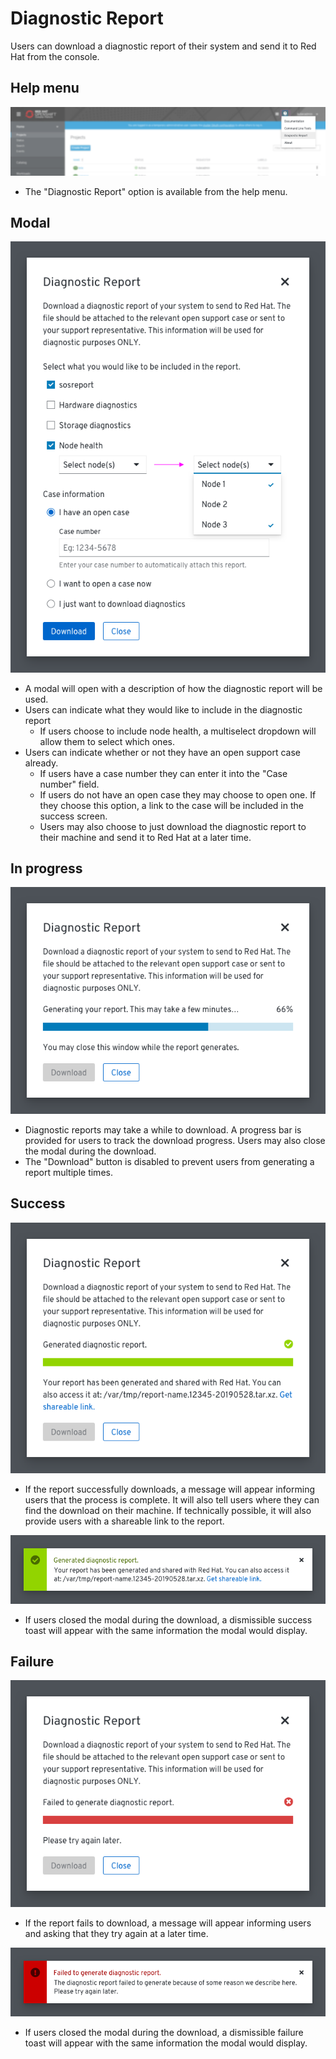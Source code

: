 # Diagnostic Report

Users can download a diagnostic report of their system and send it to Red Hat from the console.


## Help menu
![dropdown](img/dropdown.png)
* The "Diagnostic Report" option is available from the help menu.

## Modal
![modal](img/modal.png)
* A modal will open with a description of how the diagnostic report will be used.
* Users can indicate what they would like to include in the diagnostic report
  * If users choose to include node health, a multiselect dropdown will allow them to select which ones.
* Users can indicate whether or not they have an open support case already.
  * If users have a case number they can enter it into the "Case number" field.
  * If users do not have an open case they may choose to open one. If they choose this option, a link to the case will be included in the success screen.
  * Users may also choose to just download the diagnostic report to their machine and send it to Red Hat at a later time.

## In progress
![generating](img/generating.png)
* Diagnostic reports may take a while to download. A progress bar is provided for users to track the download progress. Users may also close the modal during the download.
* The "Download" button is disabled to prevent users from generating a report multiple times.

## Success
![success](img/success.png)
* If the report successfully downloads, a message will appear informing users that the process is complete. It will also tell users where they can find the download on their machine. If technically possible, it will also provide users with a shareable link to the report.

![alert1](img/success-alert.png)
* If users closed the modal during the download, a dismissible success toast will appear with the same information the modal would display.

## Failure
![failure](img/failure.png)
* If the report fails to download, a message will appear informing users and asking that they try again at a later time.

![alert2](img/failure-alert.png)
* If users closed the modal during the download, a dismissible failure toast will appear with the same information the modal would display.
